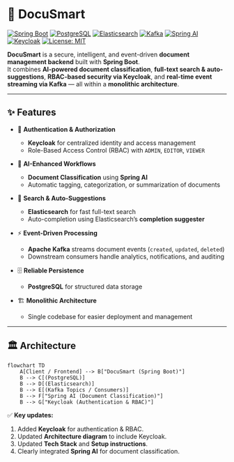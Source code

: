 # 📄 DocuSmart

[![Spring Boot](https://img.shields.io/badge/SpringBoot-3.0+-brightgreen?logo=springboot)](https://spring.io/projects/spring-boot)
[![PostgreSQL](https://img.shields.io/badge/PostgreSQL-DB-blue?logo=postgresql)](https://www.postgresql.org/)
[![Elasticsearch](https://img.shields.io/badge/Elasticsearch-Search-yellow?logo=elasticsearch)](https://www.elastic.co/elasticsearch/)
[![Kafka](https://img.shields.io/badge/Kafka-Event--Driven-black?logo=apachekafka)](https://kafka.apache.org/)
[![Spring AI](https://img.shields.io/badge/SpringAI-AI-purple?logo=spring)](https://spring.io/projects/spring-ai)
[![Keycloak](https://img.shields.io/badge/Keycloak-Auth-red?logo=keycloak)](https://www.keycloak.org/)
[![License: MIT](https://img.shields.io/badge/License-MIT-green.svg)](./LICENSE)

**DocuSmart** is a secure, intelligent, and event-driven **document management backend** built with **Spring Boot**.  
It combines **AI-powered document classification**, **full-text search & auto-suggestions**, **RBAC-based security via Keycloak**, and **real-time event streaming via Kafka** — all within a **monolithic architecture**.

---

## ✨ Features

- 🔐 **Authentication & Authorization**
  - **Keycloak** for centralized identity and access management  
  - Role-Based Access Control (RBAC) with `ADMIN`, `EDITOR`, `VIEWER`  

- 🤖 **AI-Enhanced Workflows**
  - **Document Classification** using **Spring AI**  
  - Automatic tagging, categorization, or summarization of documents  

- 🔎 **Search & Auto-Suggestions**
  - **Elasticsearch** for fast full-text search  
  - Auto-completion using Elasticsearch’s **completion suggester**  

- ⚡ **Event-Driven Processing**
  - **Apache Kafka** streams document events (`created`, `updated`, `deleted`)  
  - Downstream consumers handle analytics, notifications, and auditing  

- 🗄 **Reliable Persistence**
  - **PostgreSQL** for structured data storage  

- 🏗 **Monolithic Architecture**
  - Single codebase for easier deployment and management  

---

## 🏛️ Architecture

```mermaid
flowchart TD
    A[Client / Frontend] --> B["DocuSmart (Spring Boot)"]
    B --> C[(PostgreSQL)]
    B --> D[(Elasticsearch)]
    B --> E[(Kafka Topics / Consumers)]
    B --> F["Spring AI (Document Classification)"]
    B --> G["Keycloak (Authentication & RBAC)"]
```

✅ **Key updates:**  
1. Added **Keycloak** for authentication & RBAC.  
2. Updated **Architecture diagram** to include Keycloak.  
3. Updated **Tech Stack** and **Setup instructions**.  
4. Clearly integrated **Spring AI** for document classification.  



